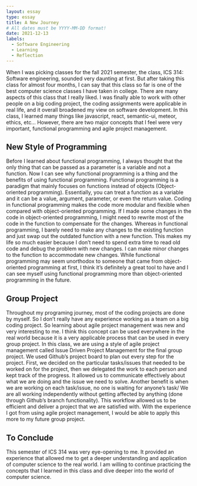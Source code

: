 ```yaml
---
layout: essay
type: essay
title: A New Journey
# All dates must be YYYY-MM-DD format!
date: 2021-12-13
labels:
  - Software Engineering
  - Learning
  - Reflection
---
```


When I was picking classes for the fall 2021 semester, the class, ICS 314: Software engineering, sounded very daunting at first. But after taking this class for almost four months, I can say that this class so far is one of the best computer science classes I have taken in college. There are many aspects of this class that I really liked. I was finally able to work with other people on a big coding project, the coding assignments were applicable in real life, and it overall broadened my view on software development. In this class, I learned many things like javascript, react, semantic-ui, meteor, ethics, etc… However, there are two major concepts that I feel were very important, functional programming and agile project management. 

## New Style of Programming
Before I learned about functional programming, I always thought that the only thing that can be passed as a parameter is a variable and not a function. Now I can see why functional programming is a thing and the benefits of using functional programming. Functional programming is a paradigm that mainly focuses on functions instead of objects (Object-oriented programming). Essentially, you can treat a function as a variable and it can be a value, argument, parameter, or even the return value. Coding in functional programming makes the code more modular and flexible when compared with object-oriented programming. If I made some changes in the code in object-oriented programming, I might need to rewrite most of the code in the function to compensate for the changes. Whereas in functional programming, I barely need to make any changes to the existing function and just swap out the outdated function with a new function. This makes my life so much easier because I don’t need to spend extra time to read old code and debug the problem with new changes. I can make minor changes to the function to accommodate new changes. While functional programming may seem unorthodox to someone that came from object-oriented programming at first, I think it’s definitely a great tool to have and I can see myself using functional programming more than object-oriented programming in the future.
	
## Group Project
Throughout my programing journey, most of the coding projects are done by myself. So I don’t really have any experience working as a team on a big coding project. So learning about agile project management was new and very interesting to me. I think this concept can be used everywhere in the real world because it is a very applicable process that can be used in every group project. In this class, we are using a style of agile project management called Issue Driven Project Management for the final group project. We used Github’s project board to plan out every step for the project. First, we decided on the particular tasks/issues that needed to be worked on for the project, then we delegated the work to each person and kept track of the progress. It allowed us to communicate effectively about what we are doing and the issue we need to solve. Another benefit is when we are working on each task/issue, no one is waiting for anyone’s task/ We are all working independently without getting affected by anything (done through Github’s branch functionality). This workflow allowed us to be efficient and deliver a project that we are satisfied with. With the experience I got from using agile project management, I would be able to apply this more to my future group project.
	
## To Conclude
This semester of ICS 314 was very eye-opening to me. It provided an experience that allowed me to get a deeper understanding and application of computer science to the real world. I am willing to continue practicing the concepts that I learned in this class and dive deeper into the world of computer science.
